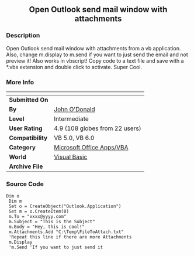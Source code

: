 ﻿<div align="center">

## Open  Outlook send mail window with attachments


</div>

### Description

Open Outlook send mail window with attachments from a vb application. Also, change m.display to m.send if you want to just send the email and not preview it! Also works in vbscript! Copy code to a text file and save with a *.vbs extension and double click to activate. Super Cool.
 
### More Info
 


<span>             |<span>
---                |---
**Submitted On**   |
**By**             |[John O'Donald](https://github.com/Planet-Source-Code/PSCIndex/blob/master/ByAuthor/john-o-donald.md)
**Level**          |Intermediate
**User Rating**    |4.9 (108 globes from 22 users)
**Compatibility**  |VB 5\.0, VB 6\.0
**Category**       |[Microsoft Office Apps/VBA](https://github.com/Planet-Source-Code/PSCIndex/blob/master/ByCategory/microsoft-office-apps-vba__1-42.md)
**World**          |[Visual Basic](https://github.com/Planet-Source-Code/PSCIndex/blob/master/ByWorld/visual-basic.md)
**Archive File**   |[](https://github.com/Planet-Source-Code/john-o-donald-open-outlook-send-mail-window-with-attachments__1-11853/archive/master.zip)





### Source Code

```
Dim o
 Dim m
 Set o = CreateObject("Outlook.Application")
 Set m = o.CreateItem(0)
 m.To = "xxxx@yyyy.com"
 m.Subject = "This is the Subject"
 m.Body = "Hey, this is cool!"
 m.Attachments.Add "C:\Temp\FileToAttach.txt"
 'Repeat this line if there are more Attachments
 m.Display
 'm.Send 'If you want to just send it
```

